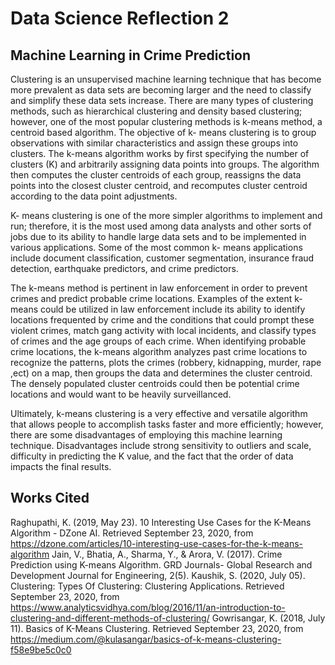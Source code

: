 # Data Science Reflection 2

## Machine Learning in Crime Prediction

Clustering is an unsupervised machine learning technique that has become more prevalent as data sets are becoming larger and the need to classify and simplify these data sets increase. There are many types of clustering methods, such as hierarchical clustering and density based clustering; however, one of the most popular clustering methods is k-means method, a centroid based algorithm. The objective of k- means clustering is to group observations with similar characteristics and assign these groups into clusters. The k-means algorithm works by first specifying the number of clusters (K) and arbitrarily assigning data points into groups. The algorithm then computes the cluster centroids of each group, reassigns the data points into the closest cluster centroid, and recomputes cluster centroid according to the data point adjustments.  

 K- means clustering is one of the more simpler algorithms to implement and run; therefore, it is the most used among data analysts and other sorts of jobs due to its ability to handle large data sets and to be implemented in various applications. Some of the most common k- means applications include document classification, customer segmentation, insurance fraud detection, earthquake predictors, and crime predictors. 

The k-means method is pertinent in law enforcement in order to prevent crimes and predict probable crime locations. Examples of the extent k-means could be utilized in law enforcement  include its ability to identify locations frequented by crime and the conditions that could prompt these violent crimes, match gang activity with local incidents, and classify types of crimes and the age groups of each crime. When identifying probable crime locations, the k-means algorithm analyzes past crime locations to recognize the patterns, plots the crimes (robbery, kidnapping, murder, rape ,ect) on a map, then groups the data and determines the cluster centroid. The densely populated cluster centroids could then be potential crime locations and would want to be heavily surveillanced.  

Ultimately, k-means clustering is a very effective and versatile algorithm that allows people to accomplish tasks faster and more efficiently; however, there are some disadvantages of employing this machine learning technique. Disadvantages include strong sensitivity to outliers and scale, difficulty in predicting the K value, and the fact that the order of data impacts the final results. 

## Works Cited
Raghupathi, K. (2019, May 23). 10 Interesting Use Cases for the K-Means Algorithm - DZone AI. Retrieved September 23, 2020, from https://dzone.com/articles/10-interesting-use-cases-for-the-k-means-algorithm
Jain, V., Bhatia, A., Sharma, Y., & Arora, V. (2017). Crime Prediction using K-means Algorithm. GRD Journals- Global Research and Development Journal for Engineering, 2(5).
Kaushik, S. (2020, July 05). Clustering: Types Of Clustering: Clustering Applications. Retrieved September 23, 2020, from https://www.analyticsvidhya.com/blog/2016/11/an-introduction-to-clustering-and-different-methods-of-clustering/
Gowrisangar, K. (2018, July 11). Basics of K-Means Clustering. Retrieved September 23, 2020, from https://medium.com/@kulasangar/basics-of-k-means-clustering-f58e9be5c0c0
